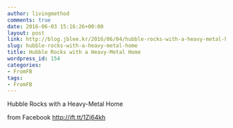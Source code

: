 ```yaml
---
author: livingmethod
comments: true
date: 2016-06-03 15:16:26+00:00
layout: post
link: http://blog.jblee.kr/2016/06/04/hubble-rocks-with-a-heavy-metal-home/
slug: hubble-rocks-with-a-heavy-metal-home
title: Hubble Rocks with a Heavy-Metal Home
wordpress_id: 154
categories:
- FromFB
tags:
- FromFB
---
```


Hubble Rocks with a Heavy-Metal Home  

from Facebook http://ift.tt/1Zj64kh
